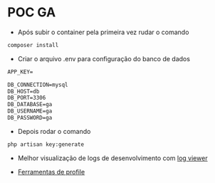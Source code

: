 # POC GA


- Após subir o container pela primeira vez rudar o comando
```sh
composer install
```

- Criar o arquivo .env para configuração do banco de dados
```md
APP_KEY=

DB_CONNECTION=mysql
DB_HOST=db
DB_PORT=3306
DB_DATABASE=ga
DB_USERNAME=ga
DB_PASSWORD=ga
```

- Depois rodar o comando
```sh
php artisan key:generate
```

- Melhor visualização de logs de desenvolvimento com [log viewer](https://log-viewer.opcodes.io/)

- [Ferramentas de profile](https://laraveldaily.com/post/laravel-eloquent-tools-debug-slow-sql-queries)
